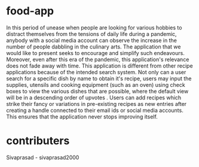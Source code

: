 # food-app
In this period of unease when people are looking for various hobbies to distract themselves from the tensions of daily life during a pandemic, anybody with a social media account can observe the increase in the number of people dabbling in the culinary arts. The application that we would like to present seeks to encourage and simplify such endeavours. Moreover, even after this era of the pandemic, this application's relevance does not fade away with time. 
This application is different from other recipe applications because of the intended search system. Not only can a user search for a specific dish by name to obtain it's recipe, users may input the supplies, utensils and cooking equipment (such as an oven) using check boxes to view the various dishes that are possible, where the default view will be in a descending order of upvotes . Users can add recipes which strike their fancy or variations in pre-existing recipes as new entries after creating a handle connected to their email ids or social media accounts. This ensures that the application never stops improving itself.

# contributers

Sivaprasad - sivaprasad2000